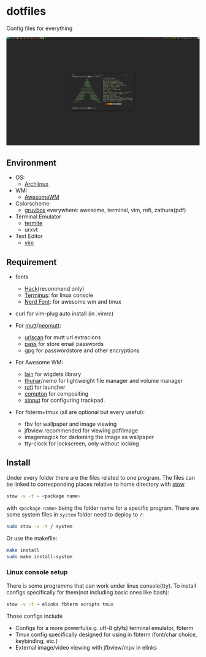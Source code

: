 # dotfiles
Config files for everything

![](https://github.com/OliverLew/oliverlew.github.io/blob/pictures/awesome.png?raw=true)

## Environment

- OS:
  - [Archlinux](http://www.archlinux.org/)
- WM:
  - [AwesomeWM](https://awesomewm.org/)
- Colorscheme:
  - [gruvbox](https://github.com/morhetz/gruvbox)
    everywhere: awesome, terminal, vim, rofi, zathura(pdf)
- Terminal Emulator
  - [termite](https://github.com/thestinger/termite)
  - urxvt
- Text Editor
  - [vim](https://www.vim.org/)

## Requirement

- fonts
  - [Hack](https://github.com/source-foundry/Hack)(recommend only)
  - [Terminus](https://github.com/powerline/fonts/tree/master/Terminus/PSF):
    for linux console
  - [Nerd Font](https://nerdfonts.com):
    for awesome wm and tmux

- curl for vim-plug auto install (in .vimrc)

- For [mutt](http://www.mutt.org/)/[neomutt](https://neomutt.org/):
  - [urlscan](https://github.com/firecat53/urlscan) for mutt url extracions
  - [pass](https://www.passwordstore.org/) for store email passwords
  - gpg for passwordstore and other encryptions

- For Awesome WM:
  - [lain](https://github.com/lcpz/lain) for wigdets library
  - [thunar](https://wiki.archlinux.org/index.php/Thunar)/nemo for lightweight file manager and volume manager
  - [rofi](https://github.com/davatorium/rofi) for launcher
  - [compton](https://github.com/chjj/compton) for compositing
  - [xinput](https://www.x.org/archive/current/doc/man/man1/xinput.1.xhtml) for configuring trackpad.

- For fbterm+tmux (all are optional but every useful):
  - fbv for wallpaper and image viewing
  - jfbview recommended for viewing pdf/image
  - imagemagick for darkening the image as wallpaper
  - tty-clock for lockscreen, only without locking

## Install

Under every folder there are the files related to one program.
The files can be linked to corresponding places relative to home directory
with [stow](https://www.gnu.org/software/stow/)

```sh
stow -v -t ~ <package name>
```

with `<package name>` being the folder name for a specific program. There are
some system files in `system` folder need to deploy to `/`:

```sh
sudo stow -v -t / system
```

Or use the makefile:

```sh
make install
sudo make install-system
```

### Linux console setup

There is some programms that can work under linux console(tty). To install configs
specifically for them(not including basic ones like bash):

```sh
stow -v -t ~ elinks fbterm scripts tmux
```

Those configs include

- Configs for a more powerful(e.g. utf-8 glyfs) terminal emulator, fbterm
- Tmux config specifically designed for using in fbterm (font/char choice, keybinding, etc.)
- External image/video viewing with jfbview/mpv in elinks
